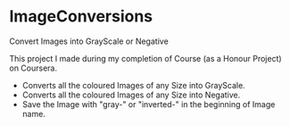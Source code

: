 # ImageConversions
Convert Images into GrayScale or Negative

This project I made during my completion of Course (as a Honour Project) on Coursera.

* Converts all the coloured Images of any Size into GrayScale.
* Converts all the coloured Images of any Size into Negative.
* Save the Image with "gray-" or "inverted-" in the beginning of Image name.

